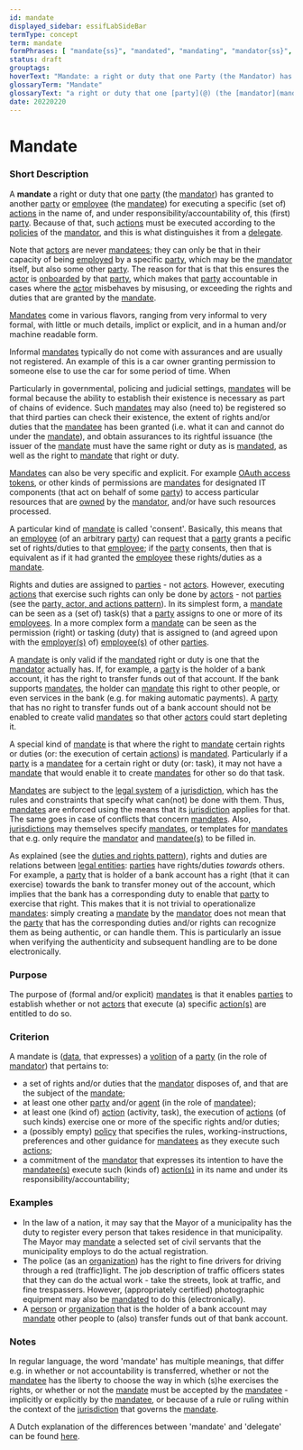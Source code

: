 ```yaml
---
id: mandate
displayed_sidebar: essifLabSideBar
termType: concept
term: mandate
formPhrases: [ "mandate{ss}", "mandated", "mandating", "mandator{ss}", "mandatee{ss}" ]
status: draft
grouptags:
hoverText: "Mandate: a right or duty that one Party (the Mandator) has granted to another Party or Employee (the Mandatee) for executing a specific (set of) Actions in the name of, and under responsibility/accountability of, this (first) Party."
glossaryTerm: "Mandate"
glossaryText: "a right or duty that one [party](@) (the [mandator](mandate@)) has granted to another [party](@) or [employee](@) (the [mandatee](mandate@)) for executing a specific (set of) [action](@) in the name of, and under responsibility/accountability of, this (first) [party](@)."
date: 20220220
---
```


# Mandate

### Short Description

A **mandate** a right or duty that one [party](@) (the [mandator](mandate@)) has granted to another [party](@) or [employee](@) (the [mandatee](mandate@)) for executing a specific (set of) [actions](@) in the name of, and under responsibility/accountability of, this (first) [party](@). Because of that, such [actions](@) must be executed according to the [policies](@) of the [mandator](mandate@), and this is what distinguishes it from a [delegate](@).

Note that [actors](@) are never [mandatees](mandate@); they can only be that in their capacity of being [employed](employee@) by a specific [party](@), which may be the [mandator](mandate@) itself, but also some other [party](@). The reason for that is that this ensures the [actor](@) is [onboarded](onboarding@) by that [party](@), which makes that [party](@) accountable in cases where the [actor](@) misbehaves by misusing, or exceeding the rights and duties that are granted by the [mandate](@).

[Mandates](@) come in various flavors, ranging from very informal to very formal, with little or much details, implict or explicit, and in a human and/or machine readable form.

Informal [mandates](@) typically do not come with assurances and are usually not registered. An example of this is a car owner granting permission to someone else to use the car for some period of time. When

Particularly in governmental, policing and judicial settings, [mandates](@) will be formal because the ability to establish their existence is necessary as part of chains of evidence. Such [mandates](@) may also (need to) be registered so that third parties can check their  existence, the extent of rights and/or duties that the [mandatee](mandate@) has been granted (i.e. what it can and cannot do under the [mandate](@)), and obtain assurances to its rightful issuance (the issuer of the [mandate](@) must have the same right or duty as is [mandated](mandate@), as well as the right to [mandate](@) that right or duty.

[Mandates](@) can also be very specific and explicit. For example [OAuth access tokens](https://www.oauth.com/oauth2-servers/access-tokens/), or other kinds of permissions are [mandates](@) for designated IT components (that act on behalf of some [party](@)) to access particular resources that are [owned](@) by the [mandator](mandate@), and/or have such resources processed.

A particular kind of [mandate](@) is called 'consent'. Basically, this means that an [employee](@) (of an arbitrary [party](@)) can request that a [party](@) grants a pecific set of rights/duties to that [employee](@); if the [party](@) consents, then that is equivalent as if it had granted the [employee](@) these rights/duties as a [mandate](@).

Rights and duties are assigned to [parties](@) - not [actors](@). However, executing [actions](@) that exercise such rights can only be done by [actors](@) - not [parties](@) (see the [party, actor, and actions pattern](party-actor-action@)). In its simplest form, a [mandate](@) can be seen as a (set of) task(s) that a [party](@) assigns to one or more of its [employees](@). In a more complex form a [mandate](@) can be seen as the permission (right) or tasking (duty) that is assigned to (and agreed upon with the [employer(s)](@) of) [employee(s)](@) of other [parties](@).

A [mandate](@) is only valid if the [mandated](mandate@) right or duty is one that the [mandator](mandate@) actually has. If, for example, a [party](@) is the holder of a bank account, it has the right to transfer funds out of that account. If the bank supports [mandates](@), the holder can [mandate](@) this right to other people, or even services in the bank (e.g. for making automatic payments). A [party](@) that has no right to transfer funds out of a bank account should not be enabled to create valid [mandates](@) so that other [actors](@) could start depleting it.

A special kind of [mandate](@) is that where the right to [mandate](@) certain rights or duties (or: the execution of certain [actions](@)) is [mandated](mandate@). Particularly if a [party](@) is a [mandatee](mandate@) for a certain right or duty (or: task), it may not have a [mandate](@) that would enable it to create [mandates](@) for other so do that task.

[Mandates](@) are subject to the [legal system](@) of a [jurisdiction](@), which has the rules and constraints that specify what can(not) be done with them. Thus, [mandates](@) are enforced using the means that its [jurisdiction](@) applies for that. The same goes in case of conflicts that concern [mandates](@). Also, [jurisdictions](@) may themselves specify [mandates](@), or templates for [mandates](@) that e.g. only require the [mandator](mandate@) and [mandatee(s)](mandate@) to be filled in.

As explained (see the [duties and rights pattern](pattern:duties-and-rights@)), rights and duties are relations between [legal entities](legal-entity@): [parties](@) have rights/duties *towards* others. For example, a [party](@) that is holder of a bank account has a right (that it can exercise) towards the bank to transfer money out of the account, which implies that the bank has a corresponding duty to enable that [party](@) to exercise that right. This makes that it is not trivial to operationalize [mandates](@): simply creating a [mandate](@) by the [mandator](mandate@) does not mean that the [party](@) that has the corresponding duties and/or rights can recognize them as being authentic, or can handle them. This is particularly an issue when verifying the authenticity and subsequent handling are to be done electronically.

### Purpose

The purpose of (formal and/or explicit) [mandates](@) is that it enables [parties](@) to establish whether or not [actors](@) that execute (a) specific [action(s)](@) are entitled to do so.
### Criterion

A mandate is ([data](@), that expresses) a [volition](https://www.merriam-webster.com/dictionary/volition) of a [party](@) (in the role of [mandator](mandate@)) that pertains to:
- a set of rights and/or duties that the [mandator](mandate@) disposes of, and that are the subject of the [mandate](@);
- at least one other [party](@) and/or [agent](@) (in the role of [mandatee](mandate@));
- at least one (kind of) [action](@) (activity, task), the execution of [actions](@) (of such kinds) exercise one or more of the specific rights and/or duties;
- a (possibly empty) [policy](@) that specifies the rules, working-instructions, preferences and other guidance for [mandatees](mandate@) as they execute such [actions](@);
- a commitment of the [mandator](mandate@) that expresses its intention to have the [mandatee(s)](mandate@) execute such (kinds of) [action(s)](@) in its name and under its responsibility/accountability;

### Examples

- In the law of a nation, it may say that the Mayor of a municipality has the duty to register every person that takes residence in that municipality. The Mayor may [mandate](@) a selected set of civil servants that the municipality employs to do the actual registration.
- The police (as an [organization](@)) has the right to fine drivers for driving through a red (traffic)light. The job description of traffic officers states that they can do the actual work - take the streets, look at traffic, and fine trespassers. However, (appropriately certified) photographic equipment may also be [mandated](mandate@) to do this (electronically).
- A [person](human-being@) or [organization](@) that is the holder of a bank account may [mandate](@) other people to (also) transfer funds out of that bank account.

### Notes

In regular language, the word 'mandate' has multiple meanings, that differ e.g. in whether or not accountability is transferred, whether or not the [mandatee](mandate@) has the liberty to choose the way in which (s)he exercises the rights, or whether or not the [mandate](@) must be accepted by the [mandatee](mandate@) - implicitly or explicitly by the [mandatee](mandate@), or because of a rule or ruling within the context of the [jurisdiction](@) that governs the [mandate](@).

A Dutch explanation of the differences between 'mandate' and 'delegate' can be found [here](https://www.vijverbergadvocaten.nl/bestuursrecht/algemeen-bestuursrecht/mandaat-delegatie-en-volmacht).